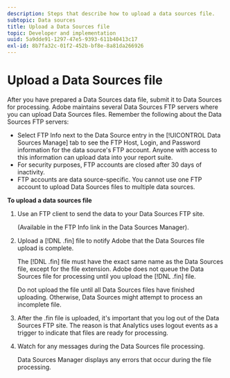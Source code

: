 ```yaml
---
description: Steps that describe how to upload a data sources file.
subtopic: Data sources
title: Upload a Data Sources file
topic: Developer and implementation
uuid: 5a9dde91-1297-47e5-9393-611b40413c17
exl-id: 8b7fa32c-01f2-452b-bf8e-8a81da266926
---
```

# Upload a Data Sources file

After you have prepared a Data Sources data file, submit it to Data Sources for processing. Adobe maintains several Data Sources FTP servers where you can upload Data Sources files. Remember the following about the Data Sources FTP servers:

* Select FTP Info next to the Data Source entry in the [!UICONTROL Data Sources Manage] tab to see the FTP Host, Login, and Password information for the data source's FTP account. Anyone with access to this information can upload data into your report suite.
* For security purposes, FTP accounts are closed after 30 days of inactivity.
* FTP accounts are data source-specific. You cannot use one FTP account to upload Data Sources files to multiple data sources.

**To upload a data sources file** 

1. Use an FTP client to send the data to your Data Sources FTP site.

   (Available in the FTP Info link in the Data Sources Manager).

1. Upload a [!DNL .fin] file to notify Adobe that the Data Sources file upload is complete.

   The [!DNL .fin] file must have the exact same name as the Data Sources file, except for the file extension. Adobe does not queue the Data Sources file for processing until you upload the [!DNL .fin] file.

   Do not upload the file until all Data Sources files have finished uploading. Otherwise, Data Sources might attempt to process an incomplete file.
1. After the .fin file is uploaded, it's important that you log out of the Data Sources FTP site. The reason is that  Analytics uses logout events as a trigger to indicate that files are ready for processing.
1. Watch for any messages during the Data Sources file processing.

   Data Sources Manager displays any errors that occur during the file processing.
